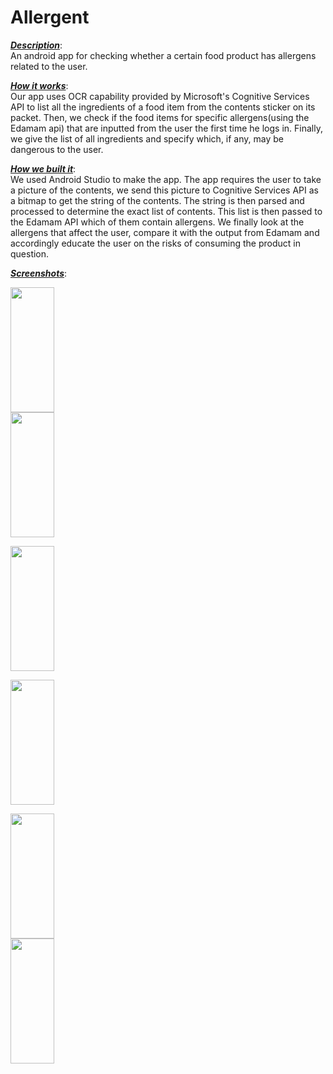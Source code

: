 # Allergent

<b><u><i>Description</i></u></b>:<br/> 
An android app for checking whether a certain food product has allergens related to the user.

<b><u><i>How it works</i></u></b>:<br/> 
Our app uses OCR capability provided by Microsoft's Cognitive Services API to list all the ingredients of a food item from the contents sticker on its packet. Then, we check if the food items for specific allergens(using the Edamam api) that are inputted from the user the first time he logs in. Finally, we give the list of all ingredients and specify which, if any, may be dangerous to the user.

<b><u><i>How we built it</i></u></b>:<br/> 
We used Android Studio to make the app. The app requires the user to take a picture of the contents, we send this picture to Cognitive Services API as a bitmap to get the string of the contents. The string is then parsed and processed to determine the exact list of contents. This list is then passed to the Edamam API which of them contain allergens. We finally look at the allergens that affect the user, compare it with the output from Edamam and accordingly educate the user on the risks of consuming the product in question.

<b><u><i>Screenshots</i></u></b>:<br/> 

<img src="https://cloud.githubusercontent.com/assets/13279942/23532500/ba6a180c-ff79-11e6-962f-705579f54669.png" width="70" height="200" /> <br/>
<img src="https://cloud.githubusercontent.com/assets/13279942/23532503/ba6b1cde-ff79-11e6-84fb-cefd01630fc9.png" width="70" height="200" /> <br/>

<img src="https://cloud.githubusercontent.com/assets/13279942/23532499/ba69d5cc-ff79-11e6-8575-ffb377c8738f.png" width="70" height="200" /> <br/>

<img src="https://cloud.githubusercontent.com/assets/13279942/23532501/ba6a572c-ff79-11e6-8b97-a3badd6b46b5.png" width="70" height="200" /> <br/>

<img src="https://cloud.githubusercontent.com/assets/13279942/23532504/ba6c6152-ff79-11e6-8ab7-6bcd7ed32f84.png" width="70" height="200" /> <br/>
<img src="https://cloud.githubusercontent.com/assets/13279942/23532502/ba6ae9b2-ff79-11e6-8d94-3502ab29ee90.png" width="70" height="200" /> <br/>

